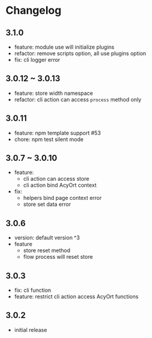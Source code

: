 # Changelog

## 3.1.0

- feature: module use will initialize plugins
- refactor: remove scripts option, all use plugins option
- fix: cli logger error

## 3.0.12 ~ 3.0.13

- feature: store width namespace
- refactor: cli action can access `process` method only

## 3.0.11

- feature: npm template support #53
- chore: npm test silent mode

## 3.0.7 ~ 3.0.10

- feature:
  * cli action can access store
  * cli action bind AcyOrt context
- fix:
  * helpers bind page context error
  * store set data error

## 3.0.6

- version: default version ^3
- feature
  * store reset method
  * flow process will reset store

## 3.0.3

- fix: cli function
- feature: restrict cli action access AcyOrt functions

## 3.0.2

- initial release
